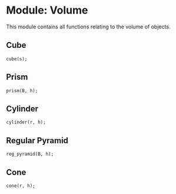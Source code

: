 # Module: Volume
This module contains all functions relating to the volume of objects.

## Cube
````
cube(s);
````

## Prism
````
prism(B, h);
````

## Cylinder
````
cylinder(r, h);
````

## Regular Pyramid
````
reg_pyramid(B, h);
````

## Cone
````
cone(r, h);
````
